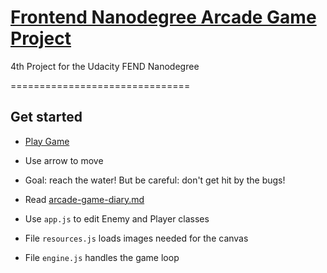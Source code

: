 
# [Frontend Nanodegree Arcade Game Project](https://gizmo01.github.io/frontend-nanodegree-arcade-game/)
4th Project for the Udacity FEND Nanodegree

===============================

## Get started
* [Play Game](https://gizmo01.github.io/frontend-nanodegree-arcade-game/)
* Use arrow to move
* Goal: reach the water! But be careful: don't get hit by the bugs!


* Read [arcade-game-diary.md](https://github.com/davide2894/frontend-nanodegree-arcade-game/blob/master/understanding-the-project.md)
* Use `app.js` to edit Enemy and Player classes
* File `resources.js` loads images needed for the canvas
* File `engine.js` handles the game loop

